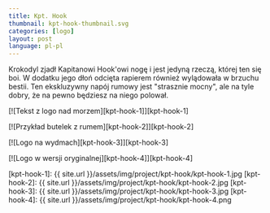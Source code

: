 ```yaml
---
title: Kpt. Hook
thumbnail: kpt-hook-thumbnail.svg
categories: [logo]
layout: post
language: pl-pl
---
```


Krokodyl zjadł Kapitanowi Hook'owi nogę i jest jedyną rzeczą, której ten się boi. W dodatku jego dłoń odcięta rapierem również wylądowała w brzuchu bestii. Ten ekskluzywny napój rumowy jest "strasznie mocny", ale na tyle dobry, że na pewno będziesz na niego polował.

[![Tekst z logo nad morzem][kpt-hook-1]][kpt-hook-1]

[![Przykład butelek z rumem][kpt-hook-2]][kpt-hook-2]

[![Logo na wydmach][kpt-hook-3]][kpt-hook-3]

[![Logo w wersji oryginalnej][kpt-hook-4]][kpt-hook-4]

[kpt-hook-1]: {{ site.url }}/assets/img/project/kpt-hook/kpt-hook-1.jpg
[kpt-hook-2]: {{ site.url }}/assets/img/project/kpt-hook/kpt-hook-2.jpg
[kpt-hook-3]: {{ site.url }}/assets/img/project/kpt-hook/kpt-hook-3.jpg
[kpt-hook-4]: {{ site.url }}/assets/img/project/kpt-hook/kpt-hook-4.png